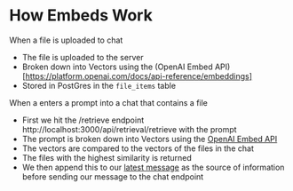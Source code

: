 # How Embeds Work
When a file is uploaded to chat
- The file is uploaded to the server
- Broken down into Vectors using the (OpenAI Embed API)[https://platform.openai.com/docs/api-reference/embeddings]
- Stored in PostGres in the `file_items` table

When a enters a prompt into a chat that contains a file
- First we hit the /retrieve endpoint http://localhost:3000/api/retrieval/retrieve with the prompt
- The prompt is broken down into Vectors using the [ OpenAI Embed API ]( https://platform.openai.com/docs/api-reference/embeddings )
- The vectors are compared to the vectors of the files in the chat
- The files with the highest similarity is returned 
- We then append this to our [latest message]( https://github.com/mckaywrigley/chatbot-ui/blob/main/lib/build-prompt.ts#L77 ) as the source of information before sending our message to the chat endpoint 

